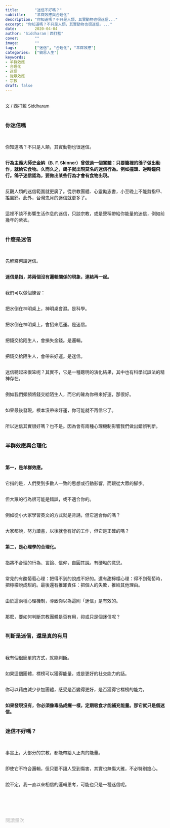 ```yaml
---
title:       "迷信不好嗎？"
subtitle:    "羊群效應與合理化"
description: "你知道嗎？不只是人類，其實動物也很迷信..."
excerpt: "你知道嗎？不只是人類，其實動物也很迷信。..."
date:        2020-04-04
author: "Siddharam｜西打藍"
cover:       ""
image:       ""
tags:        ["迷信", "合理化", "羊群效應"]
categories:  ["鏡思人生"]
keywords:
- 羊群效應
- 合理化
- 迷信
- 從眾效應
- 宗教
draft: false
---
```


<article style="font-family: 'Noto Sans TC', '微軟正黑體', sans-serif; font-weight: 300;">

<br>文 / 西打藍 Siddharam<br><br>

<h3 class="article-h1-color">你迷信嗎</h3><br>

你知道嗎？不只是人類，其實動物也很迷信。<br><br>

<b>行為主義大師史金納（B. F. Skinner）曾做過一個實驗：只要籠裡的鴿子做出動作，就給它食物。久而久之，鴿子就出現莫名的迷信行為。例如撞頭、逆時鐘飛行。鴿子迷信認為，要做出某些行為才會有食物出現。</b><br><br>

反觀人類的迷信範圍就更廣了。從宗教團體、心靈勵志書，小至晚上不能剪指甲、搖風鈴。此外，台灣鬼月的迷信就更多了。<br><br>

這裡不談不影響生活作息的迷信，只談宗教，或是聲稱帶給你能量的迷信，例如前幾年的紫衣。<br><br>

<h3 class="article-h1-color">什麼是迷信</h3><br>

先解釋何謂迷信。<br><br>

<b>迷信是指，將兩個沒有邏輯關係的現象，連結再一起。</b><br><br>

我們可以做個練習：<br><br>

把水倒在神明桌上，神明桌會濕。是科學。<br><br>

把水倒在神明桌上，會招來厄運。是迷信。<br><br>

把錢交給陌生人，會損失金錢。是邏輯。<br><br>

把錢交給陌生人，會帶來好運。是迷信。<br><br>

迷信聽起來很笨呢？其實不，它是一種聰明的演化結果，其中也有科學試誤法的精神存在。<br><br>

例如我們頻頻將錢交給陌生人，而它的確為你帶來好運，那很好。<br><br>

如果最後發現，根本沒帶來好運，你可能就不再信它了。<br><br>

所以迷信其實很好嗎？也不是。因為會有兩種心理機制影響我們做出錯誤判斷。<br><br>

<h3 class="article-h1-color">羊群效應與合理化</h3><br>

<b>第一，是羊群效應。</b><br><br>

它指的是，人們受到多數人一致的思想或行動影響，而跟從大眾的腳步。<br><br>

但大眾的行為很可能是錯誤，或不適合你的。<br><br>

例如從小大家學習英文的方式就是背誦，但它適合你的嗎？<br><br>

大家都說，努力讀書，以後就會有好的工作，但它是正確的嗎？<br><br>

<b>第二，是心理學的合理化。</b><br><br>

指將不合理的行為、言論、信仰，自圓其說。有硬坳的意思。<br><br>

常見的有酸葡萄心理：把得不到的說成不好的。還有甜檸檬心理：得不到葡萄時，把檸檬說成甜的。最後還有推卸責任：把個人的失敗，推給其他理由。<br><br>

由於這兩種心理機制，導致你以為這則「迷信」是有效的。<br><br>

那麼，要如何判斷宗教團體是否有用，抑或只是個迷信呢？<br><br>

<h3 class="article-h1-color">判斷是迷信，還是真的有用</h3><br>

我有個很簡單的方式，就能判斷。<br><br>

如果這個團體，標榜可以獲得能量，或是更好的社交能力的話。<br><br>

你可以藉由減少參加團體，感受是否變得更好，是否獲得它標榜的能力。<br><br>

<b>如果發現沒有，你必須像毒品成癮一樣，定期吸食才能補充能量。那它就只是個迷信。</b><br><br>

<h3 class="article-h1-color">迷信不好嗎？</h3><br>

事實上，大部分的宗教，都能帶給人正向的能量。<br><br>

即使它不符合邏輯，但只要不讓人受到傷害，其實也無傷大雅，不必特別擔心。<br><br>

說不定，我一直以來相信的邏輯思考，可能也只是一種迷信呢。<br><br>



<br><br><br>

</article>

<div style="color: #bfbfbf; font-size: 15px;" id="busuanzi_container_page_pv">
  閱讀量<span id="busuanzi_value_page_pv"></span>次
</div>

<script src="../../js/post.js"></script>




